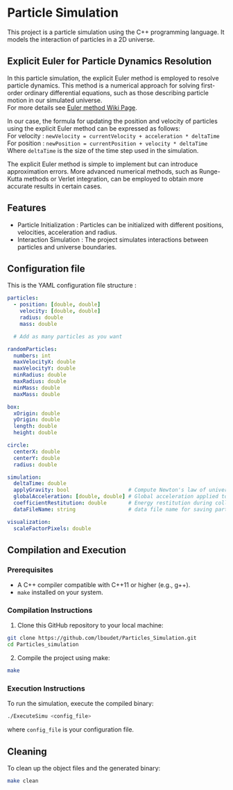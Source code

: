 # Particle Simulation

This project is a particle simulation using the C++ programming language. It models the interaction of particles in a 2D universe.


## Explicit Euler for Particle Dynamics Resolution

In this particle simulation, the explicit Euler method is employed to resolve particle dynamics. This method is a numerical approach for solving first-order ordinary differential equations, such as those describing particle motion in our simulated universe.\
For more details see [Euler method Wiki Page](https://en.wikipedia.org/wiki/Euler_method).

In our case, the formula for updating the position and velocity of particles using the explicit Euler method can be expressed as follows:\
For velocity : `newVelocity = currentVelocity + acceleration * deltaTime`\
For position : `newPosition = currentPosition + velocity * deltaTime`\
Where `deltaTime` is the size of the time step used in the simulation.

The explicit Euler method is simple to implement but can introduce approximation errors. More advanced numerical methods, such as Runge-Kutta methods or Verlet integration, can be employed to obtain more accurate results in certain cases.

## Features

- Particle Initialization : Particles can be initialized with different positions, velocities, acceleration and radius.
- Interaction Simulation : The project simulates interactions between particles and universe boundaries.

## Configuration file

This is the YAML configuration file structure :
```yaml
particles:
  - position: [double, double]
    velocity: [double, double]
    radius: double
    mass: double

  # Add as many particles as you want

randomParticles:
  numbers: int
  maxVelocityX: double
  maxVelocityY: double
  minRadius: double
  maxRadius: double
  minMass: double
  maxMass: double

box:
  xOrigin: double
  yOrigin: double
  length: double
  height: double

circle:
  centerX: double
  centerY: double
  radius: double

simulation:
  deltaTime: double
  applyGravity: bool                   # Compute Newton's law of universal gravitation
  globalAcceleration: [double, double] # Global acceleration applied to all objects
  coefficientRestitution: double       # Energy restitution during collision (1.0 mean energy conservation)
  dataFileName: string                 # data file name for saving particles positions through time

visualization:
  scaleFactorPixels: double
```

## Compilation and Execution

### Prerequisites

- A C++ compiler compatible with C++11 or higher (e.g., g++).
- `make` installed on your system.

### Compilation Instructions

1. Clone this GitHub repository to your local machine:
```bash
git clone https://github.com/lboudet/Particles_Simulation.git
cd Particles_simulation
```

2. Compile the project using make:
```bash
make
```

### Execution Instructions

To run the simulation, execute the compiled binary:
```bash
./ExecuteSimu <config_file>
```
where `config_file` is your configuration file.

## Cleaning

To clean up the object files and the generated binary:
```bash
make clean
```